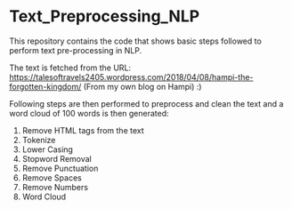 # Text_Preprocessing_NLP
 
This repository contains the code that shows basic steps followed to perform text pre-processing in NLP.

The text is fetched from the URL: https://talesoftravels2405.wordpress.com/2018/04/08/hampi-the-forgotten-kingdom/
(From my own blog on Hampi) :)

Following steps are then performed to preprocess and clean the text and a word cloud of 100 words is then generated:

1. Remove HTML tags from the text
2. Tokenize
3. Lower Casing
4. Stopword Removal
5. Remove Punctuation
6. Remove Spaces
7. Remove Numbers
8. Word Cloud
